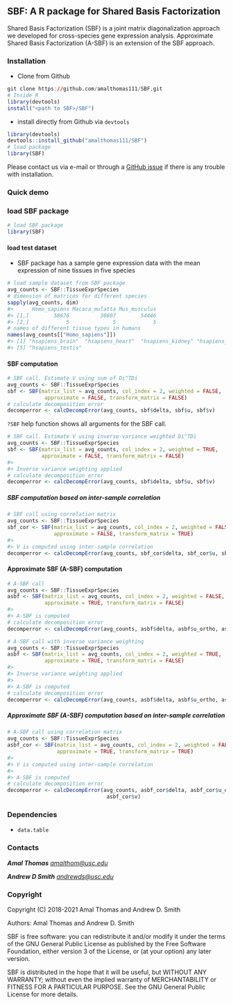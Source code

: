 
<!-- README.md is generated from README.Rmd. Please edit that file -->

## SBF: A R package for Shared Basis Factorization

Shared Basis Factorization (SBF) is a joint matrix diagonalization
approach we developed for cross-species gene expression analysis.
Approximate Shared Basis Factorization (A-SBF) is an extension of the
SBF approach.

### Installation

-   Clone from Github

``` r
git clone https://github.com/amalthomas111/SBF.git
# Inside R
library(devtools)
install("<path to SBF>/SBF")
```

-   install directly from Github via `devtools`

``` r
library(devtools)
devtools::install_github("amalthomas111/SBF")
# load package
library(SBF)
```

Please contact us via e-mail or through a [GitHub
issue](https://github.com/amalthomas111/SBF/issues) if there is any
trouble with installation.

### Quick demo

### load SBF package

``` r
# load SBF package
library(SBF)
```

#### load test dataset

-   SBF package has a sample gene expression data with the mean
    expression of nine tissues in five species

``` r
# load sample dataset from SBF package
avg_counts <- SBF::TissueExprSpecies
# dimension of matrices for different species
sapply(avg_counts, dim)
#>      Homo_sapiens Macaca_mulatta Mus_musculus
#> [1,]        58676          30807        54446
#> [2,]            5              5            5
# names of different tissue types in humans
names(avg_counts[["Homo_sapiens"]])
#> [1] "hsapiens_brain"  "hsapiens_heart"  "hsapiens_kidney" "hsapiens_liver" 
#> [5] "hsapiens_testis"
```

#### SBF computation

``` r
# SBF call. Estimate V using sum of Di^TDi
avg_counts <- SBF::TissueExprSpecies
sbf <- SBF(matrix_list = avg_counts, col_index = 2, weighted = FALSE,
            approximate = FALSE, transform_matrix = FALSE)
# calculate decomposition error
decomperror <- calcDecompError(avg_counts, sbf$delta, sbf$u, sbf$v)
```

`?SBF` help function shows all arguments for the SBF call.

``` r
# SBF call. Estimate V using inverse-variance weighted Di^TDi
avg_counts <- SBF::TissueExprSpecies
sbf <- SBF(matrix_list = avg_counts, col_index = 2, weighted = TRUE,
           approximate = FALSE, transform_matrix = FALSE)
#> 
#> Inverse variance weighting applied
# calculate decomposition error
decomperror <- calcDecompError(avg_counts, sbf$delta, sbf$u, sbf$v)
```

##### SBF computation based on inter-sample correlation

``` r
# SBF call using correlation matrix
avg_counts <- SBF::TissueExprSpecies
sbf_cor <- SBF(matrix_list = avg_counts, col_index = 2, weighted = FALSE,
               approximate = FALSE, transform_matrix = TRUE)
#> 
#> V is computed using inter-sample correlation
decomperror <- calcDecompError(avg_counts, sbf_cor$delta, sbf_cor$u, sbf_cor$v)
```

#### Approximate SBF (A-SBF) computation

``` r
# A-SBF call
avg_counts <- SBF::TissueExprSpecies
asbf <- SBF(matrix_list = avg_counts, col_index = 2, weighted = FALSE,
            approximate = TRUE, transform_matrix = FALSE)
#> 
#> A-SBF is computed
# calculate decomposition error
decomperror <- calcDecompError(avg_counts, asbf$delta, asbf$u_ortho, asbf$v)
```

``` r
# A-SBF call with inverse variance weighting
avg_counts <- SBF::TissueExprSpecies
asbf <- SBF(matrix_list = avg_counts, col_index = 2, weighted = TRUE,
            approximate = TRUE, transform_matrix = FALSE)
#> 
#> Inverse variance weighting applied
#> 
#> A-SBF is computed
# calculate decomposition error
decomperror <- calcDecompError(avg_counts, asbf$delta, asbf$u_ortho, asbf$v)
```

##### Approximate SBF (A-SBF) computation based on inter-sample correlation

``` r
# A-SBF call using correlation matrix
avg_counts <- SBF::TissueExprSpecies
asbf_cor <- SBF(matrix_list = avg_counts, col_index = 2, weighted = FALSE,
                approximate = TRUE, transform_matrix = TRUE)
#> 
#> V is computed using inter-sample correlation
#> 
#> A-SBF is computed
# calculate decomposition error
decomperror <- calcDecompError(avg_counts, asbf_cor$delta, asbf_cor$u_ortho,
                                asbf_cor$v)
```

### Dependencies

-   `data.table`

### Contacts

***Amal Thomas*** *<amalthom@usc.edu>*

***Andrew D Smith*** *<andrewds@usc.edu>*

### Copyright

Copyright (C) 2018-2021 Amal Thomas and Andrew D. Smith

Authors: Amal Thomas and Andrew D. Smith

SBF is free software: you can redistribute it and/or modify it under the
terms of the GNU General Public License as published by the Free
Software Foundation, either version 3 of the License, or (at your
option) any later version.

SBF is distributed in the hope that it will be useful, but WITHOUT ANY
WARRANTY; without even the implied warranty of MERCHANTABILITY or
FITNESS FOR A PARTICULAR PURPOSE. See the GNU General Public License for
more details.
